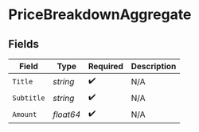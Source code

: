 # PriceBreakdownAggregate


## Fields

| Field              | Type               | Required           | Description        |
| ------------------ | ------------------ | ------------------ | ------------------ |
| `Title`            | *string*           | :heavy_check_mark: | N/A                |
| `Subtitle`         | *string*           | :heavy_check_mark: | N/A                |
| `Amount`           | *float64*          | :heavy_check_mark: | N/A                |